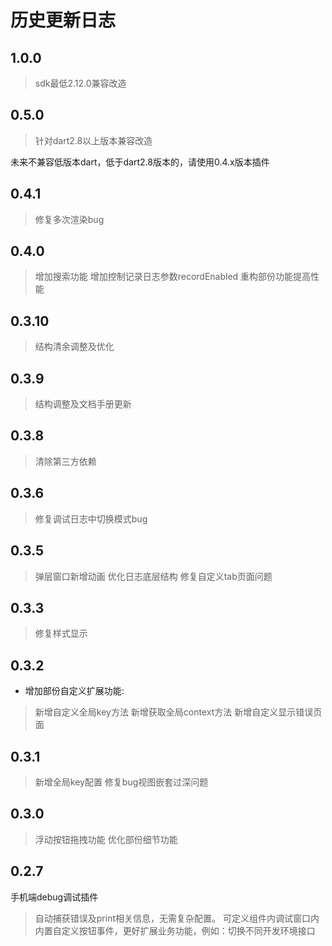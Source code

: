 # 历史更新日志

## 1.0.0

> sdk最低2.12.0兼容改造

## 0.5.0

> 针对dart2.8以上版本兼容改造

未来不兼容低版本dart，低于dart2.8版本的，请使用0.4.x版本插件

## 0.4.1

> 修复多次渲染bug

## 0.4.0

> 增加搜索功能
> 增加控制记录日志参数recordEnabled
> 重构部份功能提高性能

## 0.3.10

> 结构清余调整及优化

## 0.3.9

> 结构调整及文档手册更新

## 0.3.8

> 清除第三方依赖

## 0.3.6

> 修复调试日志中切换模式bug

## 0.3.5

> 弹层窗口新增动画
> 优化日志底层结构
> 修复自定义tab页面问题

## 0.3.3

> 修复样式显示

## 0.3.2

* 增加部份自定义扩展功能:

> 新增自定义全局key方法
> 新增获取全局context方法
> 新增自定义显示错误页面

## 0.3.1

> 新增全局key配置
> 修复bug视图嵌套过深问题

## 0.3.0

> 浮动按钮拖拽功能
> 优化部份细节功能

## 0.2.7

手机端debug调试插件
> 自动捕获错误及print相关信息，无需复杂配置。
> 可定义组件内调试窗口内
> 内置自定义按钮事件，更好扩展业务功能，例如：切换不同开发环境接口
